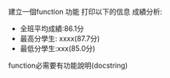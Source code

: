 建立一個function
功能
打印以下的信息
成績分析:
- 全班平均成績:86.1分
- 最高分學生: xxxx(87.7分)
- 最低分學生:xxx(85.0分)

function必需要有功能說明(docstring)